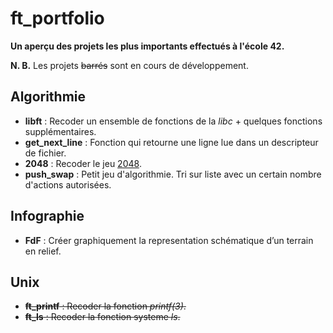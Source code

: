 # ft_portfolio

**Un aperçu des projets les plus importants effectués à l'école 42.**

**N. B.** Les projets ~~barrés~~ sont en cours de développement.

## Algorithmie
- **libft** : Recoder un ensemble de fonctions de la *libc* + quelques fonctions supplémentaires.
- **get_next_line** : Fonction qui retourne une ligne lue dans un descripteur de fichier.
- **2048** : Recoder le jeu [2048](http://jeu2048.fr/).
- **push_swap** : Petit jeu d'algorithmie. Tri sur liste avec un certain nombre d'actions autorisées.

## Infographie
- **FdF** : Créer graphiquement la representation schématique d’un terrain en relief.

## Unix
- ~~**ft_printf** : Recoder la fonction *printf(3)*.~~
- ~~**ft_ls** : Recoder la fonction systeme *ls*.~~
